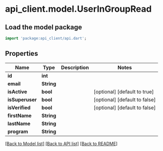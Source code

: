 # api_client.model.UserInGroupRead

## Load the model package
```dart
import 'package:api_client/api.dart';
```

## Properties
Name | Type | Description | Notes
------------ | ------------- | ------------- | -------------
**id** | **int** |  | 
**email** | **String** |  | 
**isActive** | **bool** |  | [optional] [default to true]
**isSuperuser** | **bool** |  | [optional] [default to false]
**isVerified** | **bool** |  | [optional] [default to false]
**firstName** | **String** |  | 
**lastName** | **String** |  | 
**program** | **String** |  | 

[[Back to Model list]](../README.md#documentation-for-models) [[Back to API list]](../README.md#documentation-for-api-endpoints) [[Back to README]](../README.md)


